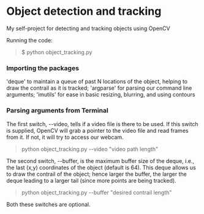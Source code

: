 # Object detection and tracking
My self-project for detecting and tracking objects using OpenCV

Running the code:

>$ python object_tracking.py

### Importing the packages

'deque' to maintain a queue of past N locations of the object, helping to draw the contrail as it is tracked; 
'argparse' for parsing our command line arguments;
'imutils' for ease in basic resizing, blurring, and using contours

### Parsing arguments from Terminal

The first switch, --video, tells if a video file is there to be used. If this switch is supplied, OpenCV will grab a pointer to the video file and read frames from it. If not, it will try to access our webcam.

>python object_tracking.py --video "video path length"

The second switch, --buffer, is the maximum buffer size of the deque, i.e., the last (x,y) coordinates of the object (default is 64). This deque allows us to draw the contrail of the object; hence larger the buffer, the larger the deque leading to a larger tail (since more points are being tracked).

>python object_tracking.py --buffer "desired contrail length"

Both these switches are optional.

